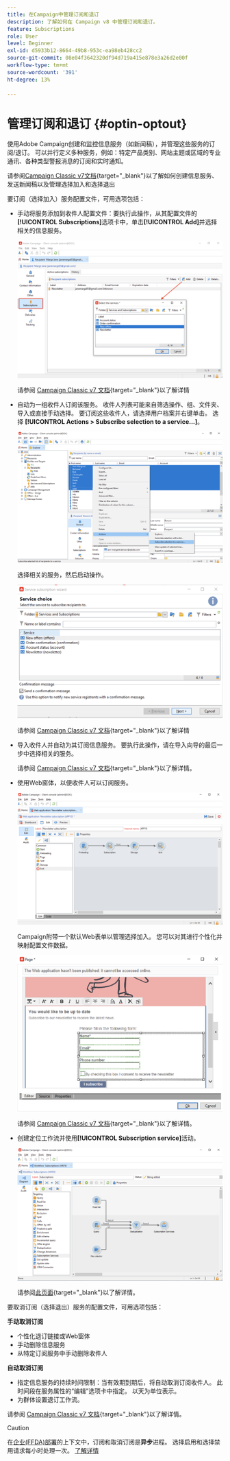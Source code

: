 ```yaml
---
title: 在Campaign中管理订阅和退订
description: 了解如何在 Campaign v8 中管理订阅和退订。
feature: Subscriptions
role: User
level: Beginner
exl-id: d5933b12-8664-49b8-953c-ea98eb428cc2
source-git-commit: 08e04f3642320df94d719a415e878e3a26d2e00f
workflow-type: tm+mt
source-wordcount: '391'
ht-degree: 13%

---
```


# 管理订阅和退订 {#optin-optout}

使用Adobe Campaign创建和监控信息服务（如新闻稿），并管理这些服务的订阅/退订。 可以并行定义多种服务，例如：特定产品类别、网站主题或区域的专业通讯、各种类型警报消息的订阅和实时通知。

请参阅[Campaign Classic v7文档](https://experienceleague.adobe.com/docs/campaign-classic/using/sending-messages/subscriptions-and-referrals/managing-subscriptions.html?lang=zh-Hans){target="_blank"}以了解如何创建信息服务、发送新闻稿以及管理选择加入和选择退出

要订阅（选择加入）服务配置文件，可用选项包括：

* 手动将服务添加到收件人配置文件：要执行此操作，从其配置文件的&#x200B;**[!UICONTROL Subscriptions]**&#x200B;选项卡中，单击&#x200B;**[!UICONTROL Add]**&#x200B;并选择相关的信息服务。

  ![](assets/subscribe-to-a-service.png)

  请参阅 [Campaign Classic v7 文档](https://experienceleague.adobe.com/docs/campaign-classic/using/getting-started/profile-management/editing-a-profile.html?lang=zh-Hans#deliveries-tab){target="_blank"}以了解详情

* 自动为一组收件人订阅该服务。 收件人列表可能来自筛选操作、组、文件夹、导入或直接手动选择。 要订阅这些收件人，请选择用户档案并右键单击。 选择 **[!UICONTROL Actions > Subscribe selection to a service...]**。

  ![](assets/subscribe-selection.png)

  选择相关的服务，然后启动操作。

  ![](assets/subscribe-confirm.png)

  请参阅 [Campaign Classic v7 文档](https://experienceleague.adobe.com/docs/campaign-classic/using/getting-started/profile-management/editing-a-profile.html?lang=zh-Hans#deliveries-tab){target="_blank"}以了解详情


* 导入收件人并自动为其订阅信息服务。 要执行此操作，请在导入向导的最后一步中选择相关的服务。

  请参阅 [Campaign Classic v7 文档](https://experienceleague.adobe.com/docs/campaign-classic/using/getting-started/importing-and-exporting-data/generic-imports-exports/executing-import-jobs.html?lang=zh-Hans#step-5---additional-step-when-importing-recipients){target="_blank"}以了解详情。

* 使用Web窗体，以便收件人可以订阅服务。

  ![](assets/opt-in-webapp.png)

  Campaign附带一个默认Web表单以管理选择加入。 您可以对其进行个性化并映射配置文件数据。

  ![](assets/web-app.png)

  请参阅 [Campaign Classic v7 文档](https://experienceleague.adobe.com/docs/campaign-classic/using/designing-content/web-forms/use-cases--web-forms.html?lang=zh-Hans#create-a-subscription--form-with-double-opt-in){target="_blank"}以了解详情。


* 创建定位工作流并使用&#x200B;**[!UICONTROL Subscription service]**&#x200B;活动。

  ![](assets/wf-subscription.png)

  请参阅[此页面](https://experienceleague.adobe.com/docs/campaign/automation/workflows/wf-activities/targeting-activities/subscription-services.html?lang=zh-Hans){target="_blank"}以了解详情。

要取消订阅（选择退出）服务的配置文件，可用选项包括：

**手动取消订阅**

* 个性化退订链接或Web窗体
* 手动删除信息服务
* 从特定订阅服务中手动删除收件人

**自动取消订阅**

* 指定信息服务的持续时间限制：当有效期到期后，将自动取消订阅收件人。 此时间段在服务属性的“编辑”选项卡中指定。 以天为单位表示。
* 为群体设置退订工作流。

请参阅 [Campaign Classic v7 文档](https://experienceleague.adobe.com/docs/campaign-classic/using/sending-messages/subscriptions-and-referrals/managing-subscriptions.html?lang=zh-Hans#unsubscribing-a-recipient-from-a-service){target="_blank"}以了解详情。


>[!CAUTION]
>
>在[企业(FFDA)部署](../architecture/enterprise-deployment.md)的上下文中，订阅和取消订阅是&#x200B;**异步**&#x200B;进程。 选择启用和选择禁用请求每小时处理一次。 [了解详情](../architecture/new-apis.md#sub-apis)

<!--
You can also enable your delivery recipients to forward messages to a friend. To do this, insert the relevant links into your delivery. You may then track this sharing process as well as the number of visits to the concerned pages. 

For more on this capability, refer to [Campaign Classic v7 documentation](https://experienceleague.adobe.com/docs/campaign-classic/using/sending-messages/subscriptions-and-referrals/viral-and-social-marketing.html?lang=zh-Hans#viral-marketing--forward-to-a-friend){target="_blank"}
-->
